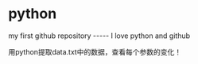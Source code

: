 # python
my first github repository
----- I love python and github

用python提取data.txt中的数据，查看每个参数的变化！
